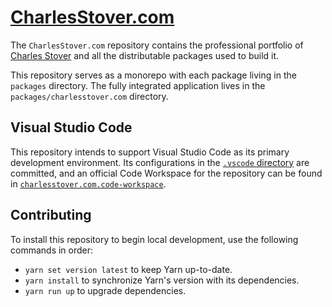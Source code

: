 # [CharlesStover.com](https://charlesstover.com/)

The `CharlesStover.com` repository contains the professional portfolio of
[Charles Stover](https://charlesstover.com/) and all the distributable packages
used to build it.

This repository serves as a monorepo with each package living in the `packages`
directory. The fully integrated application lives in the
`packages/charlesstover.com` directory.

## Visual Studio Code

This repository intends to support Visual Studio Code as its primary development
environment. Its configurations in the
[`.vscode` directory](https://github.com/CharlesStover/charlesstover.com/tree/main/.vscode)
are committed, and an official Code Workspace for the repository can be found in
[`charlesstover.com.code-workspace`](https://github.com/CharlesStover/charlesstover.com/blob/main/charlesstover.com.code-workspace).

## Contributing

To install this repository to begin local development, use the following
commands in order:

- `yarn set version latest` to keep Yarn up-to-date.
- `yarn install` to synchronize Yarn's version with its dependencies.
- `yarn run up` to upgrade dependencies.
